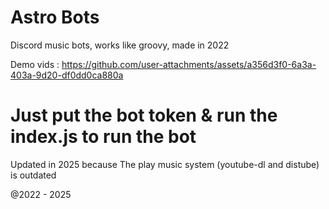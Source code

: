 # Astro Bots
 Discord music bots, works like groovy, made in 2022
 
 Demo vids : https://github.com/user-attachments/assets/a356d3f0-6a3a-403a-9d20-df0dd0ca880a
 
# Just put the bot token & run the index.js to run the bot

Updated in 2025 because
The play music system (youtube-dl  and distube) is outdated

@2022 - 2025
